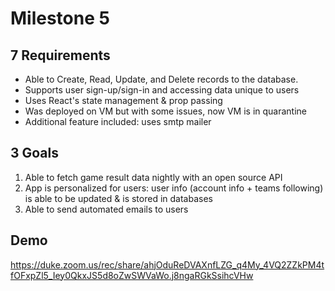 # Milestone 5

## 7 Requirements
* Able to Create, Read, Update, and Delete records to the database.
* Supports user sign-up/sign-in and accessing data unique to users
* Uses React's state management & prop passing
* Was deployed on VM but with some issues, now VM is in quarantine
* Additional feature included: uses smtp mailer

## 3 Goals
1) Able to fetch game result data nightly with an open source API
2) App is personalized for users: user info (account info + teams following) is able to be updated & is stored in databases
3) Able to send automated emails to users 

## Demo
https://duke.zoom.us/rec/share/ahjOduReDVAXnfLZG_q4My_4VQ2ZZkPM4tfOFxpZl5_Iey0QkxJS5d8oZwSWVaWo.j8ngaRGkSsihcVHw

